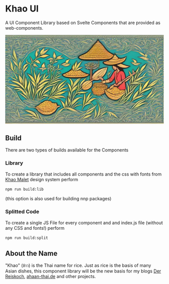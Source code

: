 # Khao UI

A UI Component Library based on Svelte Components that are provided as web-components.

![Khao UI](khao_ui_logo.jpg "Khao UI")

## Build

There are two types of builds available for the Components

### Library

To create a library that includes all components and the css with fonts from [Khao Malet](https://github.com/Der-Reiskoch/khao-malet) design system perform

```bash
npm run build:lib
```

(this option is also used for building nnp packages)

### Splitted Code

To create a single JS File for every component and and index.js file (without any CSS and fonts!) perform

```bash
npm run build:split
```

## About the Name

"Khao" (ข้าว) is the Thai name for rice. Just as rice is the basis of many Asian dishes, this component library will be the new basis for my blogs [Der Reiskoch](https://www.der-reiskoch.de/), [ahaan-thai.de](https://www.ahaan-thai.de/) and other projects.
